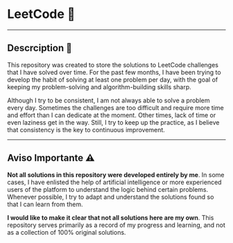 
# LeetCode 🎲

---

## Descrciption 📝

This repository was created to store the solutions to LeetCode challenges that I have solved over time. For the past few months, I have been trying to develop the habit of solving at least one problem per day, with the goal of keeping my problem-solving and algorithm-building skills sharp.

Although I try to be consistent, I am not always able to solve a problem every day. Sometimes the challenges are too difficult and require more time and effort than I can dedicate at the moment. Other times, lack of time or even laziness get in the way. Still, I try to keep up the practice, as I believe that consistency is the key to continuous improvement.

--- 

## Aviso Importante ⚠️

**Not all solutions in this repository were developed entirely by me**. In some cases, I have enlisted the help of artificial intelligence or more experienced users of the platform to understand the logic behind certain problems. Whenever possible, I try to adapt and understand the solutions found so that I can learn from them.

**I would like to make it clear that not all solutions here are my own**. This repository serves primarily as a record of my progress and learning, and not as a collection of 100% original solutions.
